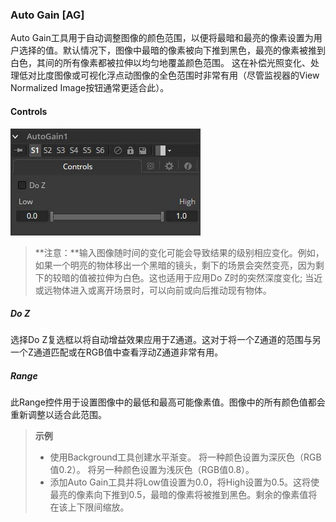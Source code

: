 ### Auto Gain [AG]

Auto Gain工具用于自动调整图像的颜色范围，以便将最暗和最亮的像素设置为用户选择的值。默认情况下，图像中最暗的像素被向下推到黑色，最亮的像素被推到白色，其间的所有像素都被拉伸以均匀地覆盖颜色范围。
这在补偿光照变化、处理低对比度图像或可视化浮点动图像的全色范围时非常有用（尽管监视器的View Normalized Image按钮通常更适合此）。

#### Controls

![AG_Controls](images/AG_Controls.jpg)

> **注意：**输入图像随时间的变化可能会导致结果的级别相应变化。例如，如果一个明亮的物体移出一个黑暗的镜头，剩下的场景会突然变亮，因为剩下的较暗的值被拉伸为白色。这也适用于应用Do Z时的突然深度变化; 当近或远物体进入或离开场景时，可以向前或向后推动现有物体。

##### Do Z

选择Do Z复选框以将自动增益效果应用于Z通道。这对于将一个Z通道的范围与另一个Z通道匹配或在RGB值中查看浮动Z通道非常有用。

##### Range

此Range控件用于设置图像中的最低和最高可能像素值。图像中的所有颜色值都会重新调整以适合此范围。

> **示例**
>
> - 使用Background工具创建水平渐变。 将一种颜色设置为深灰色（RGB值0.2）。 将另一种颜色设置为浅灰色（RGB值0.8）。
> - 添加Auto Gain工具并将Low值设置为0.0，将High设置为0.5。这将使最亮的像素向下推到0.5，最暗的像素将被推到黑色。剩余的像素值将在该上下限间缩放。
